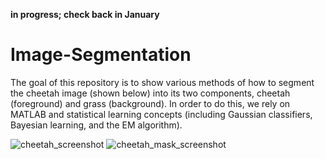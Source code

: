 **in progress; check back in January**
# Image-Segmentation
The goal of this repository is to show various methods of how to segment the cheetah image (shown below) into its two components, cheetah (foreground) and grass (background). In order to do this, we rely on MATLAB and statistical learning concepts (including Gaussian classifiers, Bayesian learning, and the EM algorithm).

![cheetah_screenshot](https://user-images.githubusercontent.com/15370068/147169845-85d0b6e4-5bb5-44be-b630-935339039d9b.png)
![cheetah_mask_screenshot](https://user-images.githubusercontent.com/15370068/147169961-67f9625f-f540-474d-8e18-b631fb974dee.png)
